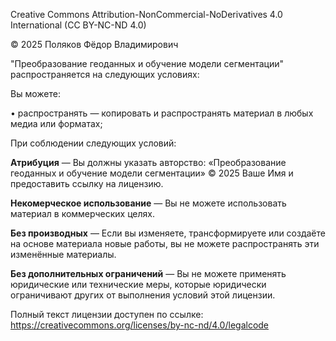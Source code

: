 Creative Commons Attribution-NonCommercial-NoDerivatives 4.0 International (CC BY-NC-ND 4.0)

© 2025 Поляков Фёдор Владимирович

"Преобразование геоданных и обучение модели сегментации" распространяется на следующих условиях:

Вы можете:

  • распространять — копировать и распространять материал в любых медиа или форматах;

При соблюдении следующих условий:

  **Атрибуция** — Вы должны указать авторство: «Преобразование геоданных и обучение модели сегментации» © 2025 Ваше Имя и предоставить ссылку на лицензию.

  **Некомерческое использование** — Вы не можете использовать материал в коммерческих целях.

  **Без производных** — Если вы изменяете, трансформируете или создаёте на основе материала новые работы, вы не можете распространять эти изменённые материалы.

  **Без дополнительных ограничений** — Вы не можете применять юридические или технические меры, которые юридически ограничивают других от выполнения условий этой лицензии.

Полный текст лицензии доступен по ссылке:
https://creativecommons.org/licenses/by-nc-nd/4.0/legalcode

